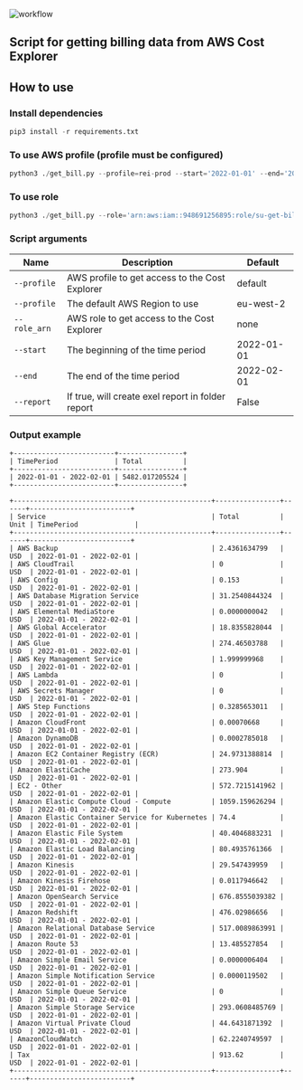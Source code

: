 ![workflow](https://github.com/ei-roslyakov/get_bill_data/actions/workflows/tests.yml/badge.svg)
## Script for getting billing data from AWS Cost Explorer  
## How to use  
### Install dependencies

```python
pip3 install -r requirements.txt 
```
### To use AWS profile (profile must be configured)
```python
python3 ./get_bill.py --profile=rei-prod --start='2022-01-01' --end='2022-06-01'
```

### To use role
```python
python3 ./get_bill.py --role='arn:aws:iam::948691256895:role/su-get-bill-data-access' --start='2022-01-01' --end='2022-06-01'
```

### Script arguments
| Name                 | Description    | Default    |
| -------------------  | ---------------|------------|
| `--profile`          | AWS profile to get access to the Cost Explorer | default    |
| `--profile`          | The default AWS Region to use | eu-west-2  |
| `--role_arn`         | AWS role to get access to the Cost Explorer | none       |
| `--start`            | The beginning of the time period | 2022-01-01 |
| `--end`              | The end of the time period | 2022-02-01 |
| `--report`              | If true, will create exel report in folder report | False      |


### Output example
```
+-------------------------+----------------+
| TimePeriod              | Total          |
+-------------------------+----------------+
| 2022-01-01 - 2022-02-01 | 5482.017205524 |
+-------------------------+----------------+

+-------------------------------------------------+----------------+------+-------------------------+
| Service                                         | Total          | Unit | TimePeriod              |
+-------------------------------------------------+----------------+------+-------------------------+
| AWS Backup                                      | 2.4361634799   | USD  | 2022-01-01 - 2022-02-01 |
| AWS CloudTrail                                  | 0              | USD  | 2022-01-01 - 2022-02-01 |
| AWS Config                                      | 0.153          | USD  | 2022-01-01 - 2022-02-01 |
| AWS Database Migration Service                  | 31.2540844324  | USD  | 2022-01-01 - 2022-02-01 |
| AWS Elemental MediaStore                        | 0.0000000042   | USD  | 2022-01-01 - 2022-02-01 |
| AWS Global Accelerator                          | 18.8355828044  | USD  | 2022-01-01 - 2022-02-01 |
| AWS Glue                                        | 274.46503788   | USD  | 2022-01-01 - 2022-02-01 |
| AWS Key Management Service                      | 1.999999968    | USD  | 2022-01-01 - 2022-02-01 |
| AWS Lambda                                      | 0              | USD  | 2022-01-01 - 2022-02-01 |
| AWS Secrets Manager                             | 0              | USD  | 2022-01-01 - 2022-02-01 |
| AWS Step Functions                              | 0.3285653011   | USD  | 2022-01-01 - 2022-02-01 |
| Amazon CloudFront                               | 0.00070668     | USD  | 2022-01-01 - 2022-02-01 |
| Amazon DynamoDB                                 | 0.0002785018   | USD  | 2022-01-01 - 2022-02-01 |
| Amazon EC2 Container Registry (ECR)             | 24.9731388814  | USD  | 2022-01-01 - 2022-02-01 |
| Amazon ElastiCache                              | 273.904        | USD  | 2022-01-01 - 2022-02-01 |
| EC2 - Other                                     | 572.7215141962 | USD  | 2022-01-01 - 2022-02-01 |
| Amazon Elastic Compute Cloud - Compute          | 1059.159626294 | USD  | 2022-01-01 - 2022-02-01 |
| Amazon Elastic Container Service for Kubernetes | 74.4           | USD  | 2022-01-01 - 2022-02-01 |
| Amazon Elastic File System                      | 40.4046883231  | USD  | 2022-01-01 - 2022-02-01 |
| Amazon Elastic Load Balancing                   | 80.4935761366  | USD  | 2022-01-01 - 2022-02-01 |
| Amazon Kinesis                                  | 29.547439959   | USD  | 2022-01-01 - 2022-02-01 |
| Amazon Kinesis Firehose                         | 0.0117946642   | USD  | 2022-01-01 - 2022-02-01 |
| Amazon OpenSearch Service                       | 676.8555039382 | USD  | 2022-01-01 - 2022-02-01 |
| Amazon Redshift                                 | 476.02986656   | USD  | 2022-01-01 - 2022-02-01 |
| Amazon Relational Database Service              | 517.0089863991 | USD  | 2022-01-01 - 2022-02-01 |
| Amazon Route 53                                 | 13.485527854   | USD  | 2022-01-01 - 2022-02-01 |
| Amazon Simple Email Service                     | 0.0000006404   | USD  | 2022-01-01 - 2022-02-01 |
| Amazon Simple Notification Service              | 0.0000119502   | USD  | 2022-01-01 - 2022-02-01 |
| Amazon Simple Queue Service                     | 0              | USD  | 2022-01-01 - 2022-02-01 |
| Amazon Simple Storage Service                   | 293.0608485769 | USD  | 2022-01-01 - 2022-02-01 |
| Amazon Virtual Private Cloud                    | 44.6431871392  | USD  | 2022-01-01 - 2022-02-01 |
| AmazonCloudWatch                                | 62.2240749597  | USD  | 2022-01-01 - 2022-02-01 |
| Tax                                             | 913.62         | USD  | 2022-01-01 - 2022-02-01 |
+-------------------------------------------------+----------------+------+-------------------------+
```